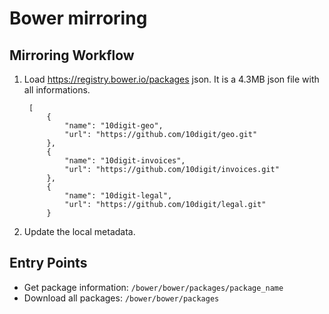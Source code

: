 Bower mirroring
=============

Mirroring Workflow
------------------

1. Load https://registry.bower.io/packages json. It is a 4.3MB json file with all informations.

        [
            {
                "name": "10digit-geo",
                "url": "https://github.com/10digit/geo.git"
            },
            {
                "name": "10digit-invoices",
                "url": "https://github.com/10digit/invoices.git"
            },
            {
                "name": "10digit-legal",
                "url": "https://github.com/10digit/legal.git"
            }
        
2. Update the local metadata.


Entry Points
------------

* Get package information: ``/bower/bower/packages/package_name``
* Download all packages: ``/bower/bower/packages``
